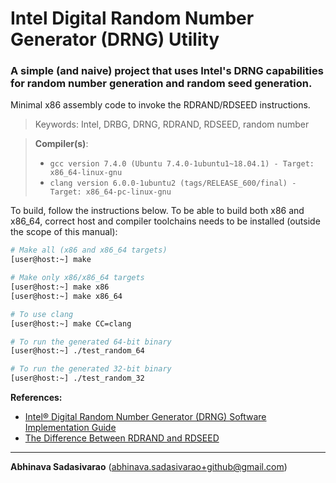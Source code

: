 # Intel Digital Random Number Generator (DRNG) Utility
### A simple (and naive) project that uses Intel's DRNG capabilities for random number generation and random seed generation.

Minimal x86 assembly code to invoke the RDRAND/RDSEED instructions.

> Keywords: Intel, DRBG, DRNG, RDRAND, RDSEED, random number

> **Compiler(s)**:
>  * `gcc version 7.4.0 (Ubuntu 7.4.0-1ubuntu1~18.04.1) - Target: x86_64-linux-gnu`
>  * `clang version 6.0.0-1ubuntu2 (tags/RELEASE_600/final) - Target: x86_64-pc-linux-gnu`

To build, follow the instructions below. To be able to build both x86 and x86_64, correct host and compiler toolchains needs to be installed (outside the scope of this manual):

```bash
# Make all (x86 and x86_64 targets)
[user@host:~] make

# Make only x86/x86_64 targets
[user@host:~] make x86
[user@host:~] make x86_64

# To use clang
[user@host:~] make CC=clang

# To run the generated 64-bit binary
[user@host:~] ./test_random_64

# To run the generated 32-bit binary
[user@host:~] ./test_random_32
```

**References:**
  * [Intel® Digital Random Number Generator (DRNG) Software Implementation Guide](https://software.intel.com/en-us/articles/intel-digital-random-number-generator-drng-software-implementation-guide "Intel DRNG")
  * [The Difference Between RDRAND and RDSEED](https://software.intel.com/en-us/blogs/2012/11/17/the-difference-between-rdrand-and-rdseed "RDRAND and RDSEED")

---
**Abhinava Sadasivarao** (abhinava.sadasivarao+github@gmail.com)
